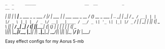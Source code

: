     _  _     _____                      __  __           _                         __ _           
  _| || |_  | ____|__ _ ___ _   _  ___ / _|/ _| ___  ___| |_       ___ ___  _ __  / _(_) __ _ ___ 
 |_  ..  _| |  _| / _` / __| | | |/ _ \ |_| |_ / _ \/ __| __|____ / __/ _ \| '_ \| |_| |/ _` / __|
 |_      _| | |__| (_| \__ \ |_| |  __/  _|  _|  __/ (__| ||_____| (_| (_) | | | |  _| | (_| \__ \
   |_||_|   |_____\__,_|___/\__, |\___|_| |_|  \___|\___|\__|     \___\___/|_| |_|_| |_|\__, |___/
                            |___/                                                       |___/    



Easy effect configs for my Aorus 5-mb
